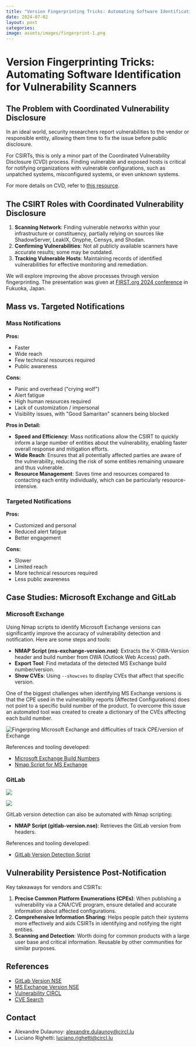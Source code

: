 ```yaml
---
title: "Version Fingerprinting Tricks: Automating Software Identification for Vulnerability Scanners"
date: 2024-07-02
layout: post
categories: 
image: assets/images/fingerprint-1.png
---
```


# Version Fingerprinting Tricks: Automating Software Identification for Vulnerability Scanners

## The Problem with Coordinated Vulnerability Disclosure

In an ideal world, security researchers report vulnerabilities to the vendor or responsible entity, allowing them time to fix the issue before public disclosure.

For CSIRTs, this is only a minor part of the Coordinated Vulnerability Disclosure (CVD) process. Finding vulnerable and exposed hosts is critical for notifying organizations with vulnerable configurations, such as unpatched systems, misconfigured systems, or even unknown systems.

For more details on CVD, refer to [this resource](https://csirtsnetwork.eu/homepage/cvd).

## The CSIRT Roles with Coordinated Vulnerability Disclosure

1. **Scanning Network**: Finding vulnerable networks within your infrastructure or constituency, partially relying on sources like ShadowServer, LeakIX, Onyphe, Censys, and Shodan.
2. **Confirming Vulnerabilities**: Not all publicly available scanners have accurate results; some may be outdated.
3. **Tracking Vulnerable Hosts**: Maintaining records of identified vulnerabilities for effective monitoring and remediation.

We will explore improving the above processes through version fingerprinting. The presentation was given at [FIRST.org 2024 conference](https://www.first.org/conference/2024/program) in Fukuoka, Japan. 

## Mass vs. Targeted Notifications

### Mass Notifications

**Pros:**
- Faster
- Wide reach
- Few technical resources required
- Public awareness

**Cons:**
- Panic and overhead ("crying wolf")
- Alert fatigue
- High human resources required
- Lack of customization / impersonal
- Visibility issues, with "Good Samaritan" scanners being blocked

**Pros in Detail:**
- **Speed and Efficiency**: Mass notifications allow the CSIRT to quickly inform a large number of entities about the vulnerability, enabling faster overall response and mitigation efforts.
- **Wide Reach**: Ensures that all potentially affected parties are aware of the vulnerability, reducing the risk of some entities remaining unaware and thus vulnerable.
- **Resource Management**: Saves time and resources compared to contacting each entity individually, which can be particularly resource-intensive.

### Targeted Notifications

**Pros:**
- Customized and personal
- Reduced alert fatigue
- Better engagement

**Cons:**
- Slower
- Limited reach
- More technical resources required
- Less public awareness

## Case Studies: Microsoft Exchange and GitLab

### Microsoft Exchange

Using Nmap scripts to identify Microsoft Exchange versions can significantly improve the accuracy of vulnerability detection and notification. Here are some steps and tools:

- **NMAP Script (ms-exchange-version.nse)**: Extracts the X-OWA-Version header and build number from OWA (Outlook Web Access) path.
- **Export Tool**: Find metadata of the detected MS Exchange build number/version.
- **Show CVEs**: Using `--showcves` to display CVEs that affect that specific version.

One of the biggest challenges when identifying MS Exchange versions is that the CPE used in the vulnerability reports (Affected Configurations) does not point to a specific build number of the product. 
To overcome this issue an automated tool was created to create a dictionary of the CVEs affecting each build number.

![Fingerpring Microsoft Exchange and difficulties of track CPE/version of Exchange](/assets/images/fingerprint-1.png)


References and tooling developed:

- [Microsoft Exchange Build Numbers](https://learn.microsoft.com/en-us/exchange/new-features/build-numbers-and-release-dates)
- [Nmap Script for MS Exchange](https://github.com/righel/ms-exchange-version-nse)

### GitLab

![](/assets/images/fingerprint-2.png)

![](/assets/images/fingerprint-3.png)

GitLab version detection can also be automated with Nmap scripting:

- **NMAP Script (gitlab-version.nse)**: Retrieves the GitLab version from headers.

References and tooling developed:

- [GitLab Version Detection Script](https://github.com/righel/gitlab-version-nse)

## Vulnerability Persistence Post-Notification

Key takeaways for vendors and CSIRTs:

1. **Precise Common Platform Enumerations (CPEs)**: When publishing a vulnerability via a CNA/CVE program, ensure detailed and accurate information about affected configurations.
2. **Comprehensive Information Sharing**: Helps people patch their systems more effectively and aids CSIRTs in identifying and notifying the right entities.
3. **Scanning and Detection**: Worth doing for common products with a large user base and critical information. Reusable by other communities for similar purposes.

## References

- [GitLab Version NSE](https://github.com/righel/gitlab-version-nse)
- [MS Exchange Version NSE](https://github.com/righel/ms-exchange-version-nse)
- [Vulnerability CIRCL](https://vulnerability.circl.lu/)
- [CVE Search](https://github.com/cve-search)

## Contact

- Alexandre Dulaunoy: <alexandre.dulaunoy@circl.lu>
- Luciano Righetti: <luciano.righetti@circl.lu>

